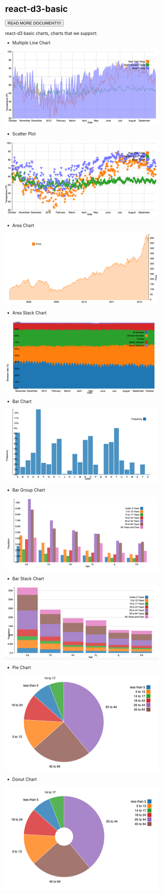 # react-d3-basic

<a href="/basic">
  <button type="button" class="btn btn-success">READ MORE DOCUMENT!!!!</button>
</a>


react-d3 basic charts, charts that we support:

- Multiple Line Chart

![LineChart](/img/basic/multi_line.png)

- Scatter Plot

![ScatterChart](/img/basic/scatter.png)

- Area Chart

![AreaChart](/img/basic/area.png)

- Area Stack Chart

![AreaStackChart](/img/basic/stack_area.png)

- Bar Chart

![BarChart](/img/basic/bar.png)

- Bar Group Chart

![BarGroupChart](/img/basic/bar_group.png)

- Bar Stack Chart

![BarStackChart](/img/basic/bar_stack.png)

- Pie Chart

![PieChart](/img/basic/pie.png)

- Donut Chart

![DonutChart](/img/basic/donut.png)
